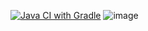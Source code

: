 [![Java CI with Gradle](https://github.com/Goldis04/Allure1/actions/workflows/gradle-publish.yml/badge.svg)](https://github.com/Goldis04/Allure1/actions/workflows/gradle-publish.yml)
![image](https://github.com/user-attachments/assets/576bebc5-a4b7-440b-bea3-40c3054cd8c4)
